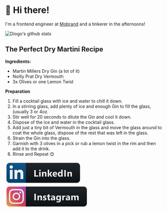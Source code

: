 
# 👋 Hi there!

I'm a frontend engineer at [Mobrand](https://www.mobrand.com/) and a tinkerer in the afternoons!

![Diogo's github stats](https://github-readme-stats.vercel.app/api?username=JoFont&count_private=true&show_icons=true&hide_title=true&hide_border=true)

## The Perfect Dry Martini Recipe
**Ingredients:**
* Martin Millers Dry Gin (a lot of it)
* Noilly Prat Dry Vermouth
* 3x Olives or one Lemon Twist

**Preparation**
1. Fill a cocktail glass with ice and water to chill it down.
2. In a stirring glass, add plenty of ice and enough Gin to fill the glass, (usually 3 or 4oz.
3. Stir well for 20 seconds to dilute the Gin and cool it down.
4. Dispose of the ice and water in the cocktail glass.
5. Add just a tiny bit of Vermouth in the glass and move the glass around to coat the whole glass, dispose of the rest that was left in the glass.
6. Strain the Gin into the glass.
7. Garnish with 3 olives in a pick or rub a lemon twist in the rim and then add it to the drink.
8. Rinse and Repeat 😊



<a href="https://www.linkedin.com/in/diogo-f-marques/">
  <img src="https://raw.githubusercontent.com/JoFont/JoFont/844bb20318d90536d33ff3c2fcf8521adcb39378/assets/svg/social/linkedin.svg" alt="linkedin" style="vertical-align:top; margin:6px 4px">
</a>

<a href="https://www.instagram.com/marques.f.diogo/">
    <img src="https://raw.githubusercontent.com/JoFont/JoFont/844bb20318d90536d33ff3c2fcf8521adcb39378/assets/svg/social/instagram.svg" alt="instagram" style="vertical-align:top; margin:6px 4px">
</a>
